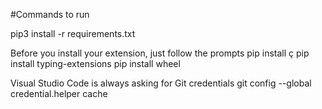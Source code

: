 #Commands to run

pip3 install -r requirements.txt

Before you install your extension, just follow the prompts
pip install ç
pip install typing-extensions
pip install wheel


Visual Studio Code is always asking for Git credentials
git config --global credential.helper cache

